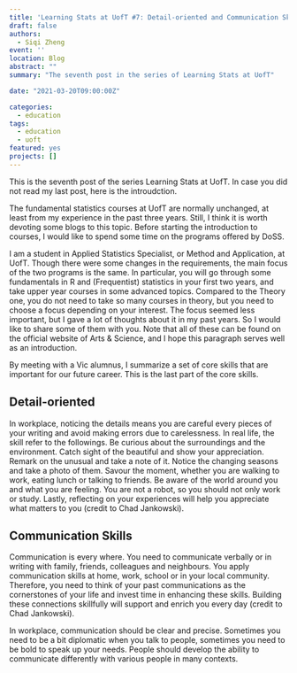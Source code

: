 ```yaml
---
title: 'Learning Stats at UofT #7: Detail-oriented and Communication Skills'
draft: false
authors: 
  - Siqi Zheng
event: ''
location: Blog
abstract: ""
summary: "The seventh post in the series of Learning Stats at UofT"

date: "2021-03-20T09:00:00Z"

categories:
  - education
tags:
  - education
  - uoft
featured: yes
projects: []
---
```


This is the seventh post of the series Learning Stats at UofT. In case you did not read my last post, here is the introudction.

The fundamental statistics courses at UofT are normally unchanged, at least from my experience in the past three years. Still, I think it is worth devoting some blogs to this topic. Before starting the introduction to courses, I would like to spend some time on the programs offered by DoSS.

I am a student in Applied Statistics Specialist, or Method and Application, at UofT. Though there were some changes in the requirements, the main focus of the two programs is the same. In particular, you will go through some fundamentals in R and (Frequentist) statistics in your first two years, and take upper year courses in some advanced topics. Compared to the Theory one, you do not need to take so many courses in theory, but you need to choose a focus depending on your interest. The focus seemed less important, but I gave a lot of thoughts about it in my past years. So I would like to share some of them with you. Note that all of these can be found on the official website of Arts & Science, and I hope this paragraph serves well as an introduction.

By meeting with a Vic alumnus, I summarize a set of core skills that are important for our future career. This is the last part of the core skills.

## Detail-oriented 

In workplace, noticing the details means you are careful every pieces of your writing and avoid making errors due to carelessness. In real life, the skill refer to the followings. Be curious about the surroundings and the environment. Catch sight of the beautiful and show your appreciation. Remark on the unusual and take a note of it. Notice the changing seasons and take a photo of them. Savour the moment, whether you are walking to work, eating lunch or talking to friends. Be aware of the world around you and what you are feeling. You are not a robot, so you should not only work or study. Lastly, reflecting on your experiences will help you appreciate what matters to you (credit to Chad Jankowski).

## Communication Skills

Communication is every where. You need to communicate verbally or in writing with family, friends, colleagues and neighbours. You apply communication skills at home, work, school or in your local community. Therefore, you need to think of your past communications as the cornerstones of your life and invest time in enhancing these skills. Building these connections skillfully will support and enrich you every day (credit to Chad Jankowski).

In workplace, communication should be clear and precise. Sometimes you need to be a bit diplomatic when you talk to people, sometimes you need to be bold to speak up your needs. People should develop the ability to communicate differently with various people in many contexts.



